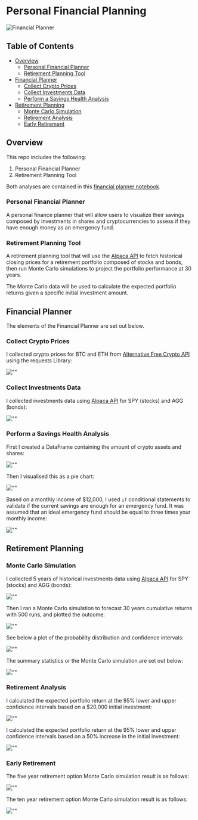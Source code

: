 # Personal Financial Planning
![Financial Planner](https://github.com/sarahm44/unit-5-assignment/blob/main/Images/financial-planner.png)

## Table of Contents
- [Overview](#overview)
  * [Personal Financial Planner](#personal-financial-planner)
  * [Retirement Planning Tool](#retirement-planning-tool)
- [Financial Planner](#financial-planner)
  * [Collect Crypto Prices](#collect-crypto-prices)
  * [Collect Investments Data](#collect-investments-data)
  * [Perform a Savings Health Analysis](#perform-a-savings-health-analysis)
- [Retirement Planning](#retirement-planning)
  * [Monte Carlo Simulation](#monte-carlo-simulation)
  * [Retirement Analysis](#retirement-analysis)
  * [Early Retirement](#early-retirement)
  
## Overview

This repo includes the following:
1. Personal Financial Planner
2. Retirement Planning Tool

Both analyses are contained in this [financial planner notebook](https://github.com/sarahm44/unit-5-assignment/blob/main/financial-planner.ipynb).

### Personal Financial Planner
A personal finance planner that will allow users to visualize their savings composed by investments in shares and cryptocurrencies to assess if they have enough money as an emergency fund.

### Retirement Planning Tool
A retirement planning tool that will use the [Alpaca API](https://alpaca.markets/) to fetch historical closing prices for a retirement portfolio composed of stocks and bonds, then run Monte Carlo simulations to project the portfolio performance at 30 years. 

The Monte Carlo data will be used to calculate the expected portfolio returns given a specific initial investment amount.

## Financial Planner
The elements of the Financial Planner are set out below.

### Collect Crypto Prices

I collected crypto prices for BTC and ETH from [Alternative Free Crypto API](https://alternative.me/crypto/api/) using the requests Library:

![""](https://github.com/sarahm44/unit-5-assignment/blob/main/Images/crypto_prices.png)

### Collect Investments Data

I collected investments data using [Alpaca API](https://alpaca.markets/) for SPY (stocks) and AGG (bonds):

![""](https://github.com/sarahm44/unit-5-assignment/blob/main/Images/investment_data.png)

### Perform a Savings Health Analysis

First I created a DataFrame containing the amount of crypto assets and shares:

![""](https://github.com/sarahm44/unit-5-assignment/blob/main/Images/dataframe.png)

Then I visualised this as a pie chart:

![""](https://github.com/sarahm44/unit-5-assignment/blob/main/Images/pie_chart.png)

Based on a monthly income of $12,000, I used `if` conditional statements to validate if the current savings are enough for an emergency fund. It was assumed that an ideal emergency fund should be equal to three times your monthly income:

![""](https://github.com/sarahm44/unit-5-assignment/blob/main/Images/if_statement.png)

## Retirement Planning

### Monte Carlo Simulation
I collected 5 years of historical investments data using [Alpaca API](https://alpaca.markets/) for SPY (stocks) and AGG (bonds):

![""](https://github.com/sarahm44/unit-5-assignment/blob/main/Images/historical_data.png)

Then I ran a Monte Carlo simulation to forecast 30 years cumulative returns with 500 runs, and plotted the outcome:

![""](https://github.com/sarahm44/unit-5-assignment/blob/main/Images/mc_sim.png)

See below a plot of the probability distribution and confidence intervals:

![""](https://github.com/sarahm44/unit-5-assignment/blob/main/Images/probability_distribution.png)

The summary statistics or the Monte Carlo simulation are set out below:

![""](https://github.com/sarahm44/unit-5-assignment/blob/main/Images/mc_statistics.png)


### Retirement Analysis

I calculated the expected portfolio return at the 95% lower and upper confidence intervals based on a $20,000 initial investment:

![""](https://github.com/sarahm44/unit-5-assignment/blob/main/Images/20k_increase.png)

I calculated the expected portfolio return at the 95% lower and upper confidence intervals based on a 50% increase in the initial investment:

![""](https://github.com/sarahm44/unit-5-assignment/blob/main/Images/50pc_increase.png)

### Early Retirement

The five year retirement option Monte Carlo simulation result is as follows:

![""](https://github.com/sarahm44/unit-5-assignment/blob/main/Images/5_years.png)

The ten year retirement option Monte Carlo simulation result is as follows:

![""](https://github.com/sarahm44/unit-5-assignment/blob/main/Images/10_years.png)
